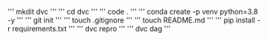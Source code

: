 '''
mkdit dvc
'''
'''
cd dvc
'''
'''
code .
'''
'''
conda create -p venv python=3.8 -y
'''
'''
git init
'''
'''
touch .gitignore
'''
'''
touch README.md
'''
'''
pip install -r requirements.txt
'''
'''
dvc repro
'''
'''
dvc dag
'''